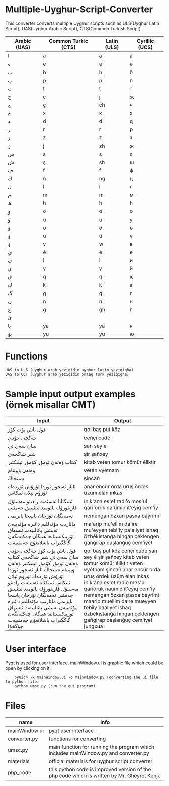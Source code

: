 # Multiple-Uyghur-Script-Converter
This converter converts multiple Uyghur scripts such as ULS(Uyghur Latin Script), UAS(Uyghur Arabic Script), CTS(Common Turkish Script).

| Arabic (UAS) | Common Turkic (CTS) | Latin (ULS)| Cyrillic (UCS)|
| ------ | ------------- | ----- | -------- |
| ا      | a             | a     | а        |
| ە      | e             | e     | ә        |
| ب      | b             | b     | б        |
| پ      | p             | p     | п        |
| ت      | t             | t     | т        |
| ج      | c             | j     | җ        |
| چ      | ç             | ch    | ч        |
| خ      | x             | x     | х        |
| د      | d             | d     | д        |
| ر      | r             | r     | р        |
| ز      | z             | z     | з        |
| ژ      | j             | zh    | ж        |
| س      | s             | s     | с        |
| ش      | ş             | sh    | ш        |
| ف      | f             | f     | ф        |
| ڭ      | ñ             | ng    | ң        |
| ل      | l             | l     | л        |
| م      | m             | m     | м        |
| ھ      | h             | h     | һ        |
| و      | o             | o     | о        |
| ۇ      | u             | u     | у        |
| ۆ      | ö             | ö     | ө        |
| ۈ      | ü             | ü     | ү        |
| ۋ      | v             | w     | в        |
| ې      | é             | é     | е        |
| ى      | i             | i     | и        |
| ي      | y             | y     | й        |
| ق      | q             | q     | қ        |
| ك      | k             | k     | к        |
| گ      | g             | g     | г        |
| ن      | n             | n     | н        |
| غ      | ğ             | gh    | ғ        |
| ئ      |               |       |          |
| يا     | ya            | ya    | я        |
| يۇ     | yu            | yu    | ю        |

# Functions
	UAS to ULS (uyghur arab yeziqidin uyghur latin yeziqigha)
	UAS to UCT (uyghur arab yeziqidin ortaq turk yeziqigha)

# Sample input output examples (örnek misallar CMT)

Input	| 	Output
-------- | --------
قول باش پۇت كۆز | qol baş put köz
جەڭچى جۇدې		|	ceñçi cudé
سان سەي ئې | san sey é
شىر شاڭخەي | şir şañxey
كىتاب ۋەتەن تومۇر  كۆمۈر ئېلىكتىر | kitab veten tomur  kömür éliktir
ۋەتەن ۋيېتنام | veten vyétnam
شىنجاڭ | şincañ
ئانار ئەنجۈر ئوردا ئۇرۇش  ئۆردەك ئۈزۈم ئېلان ئىنكاس | anar encür orda uruş  ördek üzüm élan inkas
ئىنىكئانا ئەسئەت رادىئو مەسئۇل قارىئۆرۈك نائۈمىد  ئىتئېيىق جەمئىي | inik'ana es'et radi'o mes'ul qari'örük na'ümid  it'éyiq cem'iy
نەمەنگان ئۆزخان پاسخا بايرىمى |  nemengan özxan pasxa bayrimi
مائارىپ مۇئەللىم دائىرە مۇئەييەن تەبىئىي پائالىيەت ئىسھاق ئۆزبېكىستانغا ھىنگان چەكلەنگەن گاڭگىراپ باشلانغۇچ جەمئىيەت| ma'arip mu'ellim da'ire mu'eyyen tebi'iy pa'aliyet ishaq özbékistanğa hingan çeklengen gañgirap başlanğuç cem'iyet
قول باش پۇت كۆز جەڭچى جۇدې سان سەي ئې شىر شاڭخەي كىتاب ۋەتەن تومۇر  كۆمۈر ئېلىكتىر ۋەتەن ۋيېتنام شىنجاڭ ئانار ئەنجۈر ئوردا ئۇرۇش  ئۆردەك ئۈزۈم ئېلان ئىنكاس ئىنىكئانا ئەسئەت رادىئو مەسئۇل قارىئۆرۈك نائۈمىد  ئىتئېيىق جەمئىي نەمەنگان ئۆزخان پاسخا بايرىمى مائارىپ مۇئەللىم دائىرە مۇئەييەن تەبىئىي پائالىيەت ئىسھاق ئۆزبېكىستانغا ھىنگان چەكلەنگەن گاڭگىراپ باشلانغۇچ جەمئىيەت جۇڭخۇا| qol baş put köz ceñçi cudé san sey é şir şañxey kitab veten tomur  kömür éliktir veten vyétnam şincañ anar encür orda uruş  ördek üzüm élan inkas inik'ana es'et radio mes'ul qariörük naümid  it'éyiq cem'iy nemengan özxan pasxa bayrimi maarip muellim daire mueyyen tebiiy paaliyet ishaq özbékistanğa hingan çeklengen gañgirap başlanğuç cem'iyet jungxua

# User interface

Pyqt is used for user interface. mainWindow.ui is graphic file which could be open by clicking on it.

        pyuic4 -x mainWindow.ui -o mainWindow.py (converting the ui file to python file)
        python umsc.py (run the gui program)

# Files
name | info
-----|----
mainWindow.ui | pyqt user interface
converter.py | functions for converting
umsc.py | main function for running the program which includes mainWindow.py and converter.py
materials | official materials for uyghur script converter
php_code  | this python code is improved version of the php code which is written by Mr. Gheyret Kenji.

